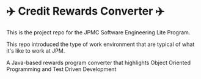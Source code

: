 # :airplane: Credit Rewards Converter :airplane:
This is the project repo for the JPMC Software Engineering Lite Program.

This repo introduced the type of work environment that are typical of what it's like to work at JPM.

A Java-based rewards program converter that highlights Object Oriented Programming and Test Driven Development
